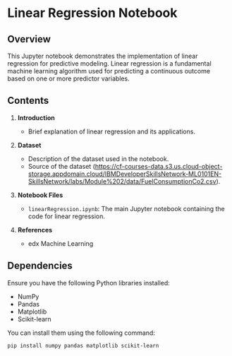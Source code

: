 # Linear Regression Notebook

## Overview

This Jupyter notebook demonstrates the implementation of linear regression for predictive modeling. Linear regression is a fundamental machine learning algorithm used for predicting a continuous outcome based on one or more predictor variables.

## Contents

1. **Introduction**
   - Brief explanation of linear regression and its applications.

2. **Dataset**
   - Description of the dataset used in the notebook.
   - Source of the dataset (https://cf-courses-data.s3.us.cloud-object-storage.appdomain.cloud/IBMDeveloperSkillsNetwork-ML0101EN-SkillsNetwork/labs/Module%202/data/FuelConsumptionCo2.csv).

3. **Notebook Files**
   - `linearRegression.ipynb`: The main Jupyter notebook containing the code for linear regression.

4. **References**
   - edx Machine Learning

## Dependencies

Ensure you have the following Python libraries installed:

- NumPy
- Pandas
- Matplotlib
- Scikit-learn

You can install them using the following command:

```bash
pip install numpy pandas matplotlib scikit-learn
